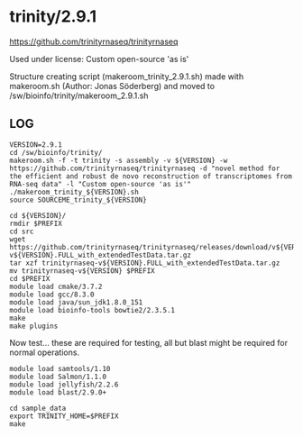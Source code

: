 trinity/2.9.1
========================

<https://github.com/trinityrnaseq/trinityrnaseq>

Used under license:
Custom open-source 'as is'

Structure creating script (makeroom_trinity_2.9.1.sh) made with makeroom.sh (Author: Jonas Söderberg) and moved to /sw/bioinfo/trinity/makeroom_2.9.1.sh


LOG
---

    VERSION=2.9.1
    cd /sw/bioinfo/trinity/
    makeroom.sh -f -t trinity -s assembly -v ${VERSION} -w https://github.com/trinityrnaseq/trinityrnaseq -d "novel method for the efficient and robust de novo reconstruction of transcriptomes from RNA-seq data" -l "Custom open-source 'as is'"
    ./makeroom_trinity_${VERSION}.sh 
    source SOURCEME_trinity_${VERSION} 

    cd ${VERSION}/
    rmdir $PREFIX
    cd src
    wget https://github.com/trinityrnaseq/trinityrnaseq/releases/download/v${VERSION}/trinityrnaseq-v${VERSION}.FULL_with_extendedTestData.tar.gz
    tar xzf trinityrnaseq-v${VERSION}.FULL_with_extendedTestData.tar.gz 
    mv trinityrnaseq-v${VERSION} $PREFIX
    cd $PREFIX
    module load cmake/3.7.2
    module load gcc/8.3.0
    module load java/sun_jdk1.8.0_151
    module load bioinfo-tools bowtie2/2.3.5.1
    make
    make plugins

Now test... these are required for testing, all but blast might be required for normal operations.

    module load samtools/1.10
    module load Salmon/1.1.0
    module load jellyfish/2.2.6
    module load blast/2.9.0+

    cd sample_data
    export TRINITY_HOME=$PREFIX
    make

